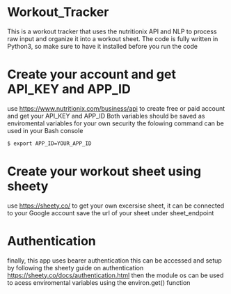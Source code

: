 # Workout_Tracker
This is a workout tracker that uses the nutritionix API and NLP to process raw input and organize it into a workout sheet.
The code is fully written in Python3, so make sure to have it installed before you run the code

# Create your account and get API_KEY and APP_ID 
use https://www.nutritionix.com/business/api to create free or paid account and get your API_KEY and APP_ID 
Both variables should be saved as enviromental variables for your own security 
the folowing command can be used in your Bash console 

```bash
$ export APP_ID=YOUR_APP_ID
```

# Create your workout sheet using sheety
use https://sheety.co/ to get your own excersise sheet, it can be connected to your Google account 
save the url of your sheet under sheet_endpoint

# Authentication 
finally, this app uses bearer authentication
this can be accessed and setup by following the sheety guide on authentication https://sheety.co/docs/authentication.html
then the module os can be used to acess enviromental variables using the environ.get() function 
